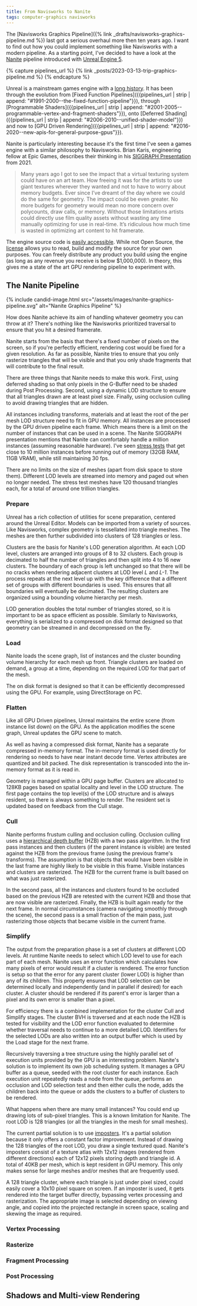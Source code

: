 ```yaml
---
title: From Navisworks to Nanite
tags: computer-graphics navisworks
---
```


The [Navisworks Graphics Pipeline]({% link _drafts/navisworks-graphics-pipeline.md %}) last got a serious overhaul more then ten years ago. I want to find out how you could implement something like Navisworks with a modern pipeline. As a starting point, I've decided to have a look at the [Nanite](https://docs.unrealengine.com/5.1/en-US/nanite-virtualized-geometry-in-unreal-engine/) pipeline introduced with [Unreal Engine 5](https://docs.unrealengine.com/5.1/en-US/).

{% capture pipelines_url %}
{% link _posts/2023-03-13-trip-graphics-pipeline.md %}
{% endcapture %}

Unreal is a mainstream games engine with a [long history](https://en.wikipedia.org/wiki/Unreal_Engine). It has been through the evolution from [Fixed Function Pipelines]({{pipelines_url | strip | append: "#1991-2000--the-fixed-function-pipeline"}}), through [Programmable Shaders]({{pipelines_url | strip | append: "#2001-2005--programmable-vertex-and-fragment-shaders"}}), onto [Deferred Shading]({{pipelines_url | strip | append: "#2006-2010--unified-shader-model"}}) and now to [GPU Driven Rendering]({{pipelines_url | strip | append: "#2016-2020--new-apis-for-general-purpose-gpus"}}). 

Nanite is particularly interesting because it's the first time I've seen a games engine with a similar philosophy to Navisworks. Brian Karis, engineering fellow at Epic Games, describes their thinking in his [SIGGRAPH Presentation](https://advances.realtimerendering.com/s2021/Karis_Nanite_SIGGRAPH_Advances_2021_final.pdf) from 2021. 

> Many years ago I got to see the impact that a virtual texturing system could have on an art team.
> How freeing it was for the artists to use giant textures wherever they wanted and not to have to worry about memory budgets.
> Ever since I’ve dreamt of the day where we could do the same for geometry.
> The impact could be even greater.
> No more budgets for geometry would mean no more concern over polycounts, draw calls, or memory.
> Without those limitations artists could directly use film quality assets without wasting any time manually optimizing for use in real-time.
> It’s ridiculous how much time is wasted in optimizing art content to hit framerate.

The engine source code is [easily accessible](https://www.unrealengine.com/en-US/ue-on-github). While not Open Source, the [license](https://www.unrealengine.com/en-US/eula/unreal) allows you to read, build and modify the source for your own purposes. You can freely distribute any product you build using the engine (as long as any revenue you receive is below $1,000,000). In theory, this gives me a state of the art GPU rendering pipeline to experiment with.  

## The Nanite Pipeline

{% include candid-image.html src="/assets/images/nanite-graphics-pipeline.svg" alt="Nanite Graphics Pipeline" %}

How does Nanite achieve its aim of handling whatever geometry you can throw at it? There's nothing like the Navisworks prioritized traversal to ensure that you hit a desired framerate. 

Nanite starts from the basis that there's a fixed number of pixels on the screen, so if you're perfectly efficient, rendering cost would be fixed for a given resolution. As far as possible, Nanite tries to ensure that you only rasterize triangles that will be visible and that you only shade fragments that will contribute to the final result. 

There are three things that Nanite needs to make this work. First, using deferred shading so that only pixels in the G-Buffer need to be shaded during Post Processing. Second, using a dynamic LOD structure to ensure that all triangles drawn are at least pixel size. Finally, using occlusion culling to avoid drawing triangles that are hidden.

All instances including transforms, materials and at least the root of the per mesh LOD structure need to fit in GPU memory. All instances are processed by the GPU driven pipeline each frame. Which means there is a limit on the number of instances that can be used in a scene. The Nanite SIGGRAPH presentation mentions that Nanite can comfortably handle a million instances (assuming reasonable hardware). I've seen [stress tests](https://youtu.be/v9kynURWW_I) that get close to 10 million instances before running out of memory (32GB RAM, 11GB VRAM), while still maintaining 30 fps.

There are no limits on the size of meshes (apart from disk space to store them). Different LOD levels are streamed into memory and paged out when no longer needed. The stress test meshes have 120 thousand triangles each, for a total of around one trillion triangles. 

### Prepare

Unreal has a rich collection of utilities for scene preparation, centered around the Unreal Editor. Models can be imported from a variety of sources. Like Navisworks, complex geometry is tessellated into triangle meshes. The meshes are then further subdivided into clusters of 128 triangles or less. 

Clusters are the basis for Nanite's LOD generation algorithm. At each LOD level, clusters are arranged into groups of 8 to 32 clusters. Each group is decimated to half the number of triangles and then split into 4 to 16 new clusters. The boundary of each group is left unchanged so that there will be no cracks when rendering adjacent clusters at LOD level *L* and *L-1*. The process repeats at the next level up with the key difference that a different set of groups with different boundaries is used. This ensures that all boundaries will eventually be decimated. The resulting clusters are organized using a bounding volume hierarchy per mesh. 

LOD generation doubles the total number of triangles stored, so it is important to be as space efficient as possible. Similarly to Navisworks, everything is serialized to a compressed on disk format designed so that geometry can be streamed in and decompressed on the fly. 

### Load

Nanite loads the scene graph, list of instances and the cluster bounding volume hierarchy for each mesh up front. Triangle clusters are loaded on demand, a group at a time, depending on the required LOD for that part of the mesh.

The on disk format is designed so that it can be efficiently decompressed using the GPU. For example, using DirectStorage on PC.

### Flatten

Like all GPU Driven pipelines, Unreal maintains the entire scene (from instance list down) on the GPU. As the application modifies the scene graph, Unreal updates the GPU scene to match.

As well as having a compressed disk format, Nanite has a separate compressed in-memory format. The in-memory format is used directly for rendering so needs to have near instant decode time. Vertex attributes are quantized and bit packed. The disk representation is transcoded into the in-memory format as it is read in. 

Geometry is managed within a GPU page buffer. Clusters are allocated to 128KB pages based on spatial locality and level in the LOD structure. The first page contains the top level(s) of the LOD structure and is always resident, so there is always something to render. The resident set is updated based on feedback from the Cull stage.

### Cull

Nanite performs frustum culling and occlusion culling. Occlusion culling uses a [hierarchical depth buffer](https://miketuritzin.com/post/hierarchical-depth-buffers/) (HZB) with a two pass algorithm. In the first pass instances and then clusters (if the parent instance is visible) are tested against the HZB from the previous frame (using the previous frame's transforms). The assumption is that objects that would have been visible in the last frame are highly likely to be visible in this frame. Visible instances and clusters are rasterized. The HZB for the current frame is built based on what was just rasterized. 

In the second pass, all the instances and clusters found to be occluded based on the previous HZB are retested with the current HZB and those that are now visible are rasterized. Finally, the HZB is built again ready for the next frame. In normal circumstances (camera navigating smoothly through the scene), the second pass is a small fraction of the main pass, just rasterizing those objects that became visible in the current frame. 

### Simplify

The output from the preparation phase is a set of clusters at different LOD levels. At runtime Nanite needs to select which LOD level to use for each part of each mesh. Nanite uses an error function which calculates how many pixels of error would result if a cluster is rendered. The error function is setup so that the error for any parent cluster (lower LOD) is higher than any of its children. This property ensures that LOD selection can be determined locally and independently (and in parallel if desired) for each cluster. A cluster should be rendered if its parent's error is larger than a pixel and its own error is smaller than a pixel.

For efficiency there is a combined implementation for the cluster Cull and Simplify stages. The cluster BVH is traversed and at each node the HZB is tested for visibility and the LOD error function evaluated to determine whether traversal needs to continue to a more detailed LOD. Identifiers for the selected LODs are also written into an output buffer which is used by the Load stage for the next frame. 

Recursively traversing a tree structure using the highly parallel set of execution units provided by the GPU is an interesting problem. Nanite's solution is to implement its own job scheduling system. It manages a GPU buffer as a queue, seeded with the root cluster for each instance. Each execution unit repeatedly reads a node from the queue, performs an occlusion and LOD selection test and then either culls the node, adds the children back into the queue or adds the clusters to a buffer of clusters to be rendered.  

What happens when there are many small instances? You could end up drawing lots of sub-pixel triangles. This is a known limitation for Nanite. The root LOD is 128 triangles (or all the triangles in the mesh for small meshes). 

The current partial solution is to use [imposters](https://www.gamedeveloper.com/programming/imposters). It's a partial solution because it only offers a constant factor improvement. Instead of drawing the 128 triangles of the root LOD, you draw a single textured quad. Nanite's imposters consist of a texture atlas with 12x12 images (rendered from different directions) each of 12x12 pixels storing depth and triangle id. A total of 40KB per mesh, which is kept resident in GPU memory. This only makes sense for large meshes and/or meshes that are frequently used. 

A 128 triangle cluster, where each triangle is just under pixel sized, could easily cover a 10x10 pixel square on screen. If an imposter is used, it gets rendered into the target buffer directly, bypassing vertex processing and rasterization. The appropriate image is selected depending on viewing angle, and copied into the projected rectangle in screen space, scaling and skewing the image as required. 

### Vertex Processing

### Rasterize

### Fragment Processing

### Post Processing

## Shadows and Multi-view Rendering

